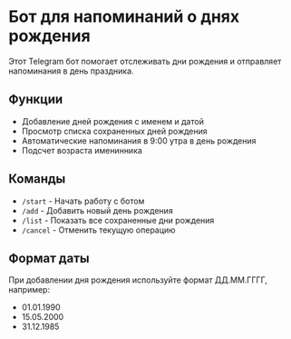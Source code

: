 # Бот для напоминаний о днях рождения

Этот Telegram бот помогает отслеживать дни рождения и отправляет напоминания в день праздника.

## Функции

- Добавление дней рождения с именем и датой
- Просмотр списка сохраненных дней рождения
- Автоматические напоминания в 9:00 утра в день рождения
- Подсчет возраста именинника

## Команды

- `/start` - Начать работу с ботом
- `/add` - Добавить новый день рождения
- `/list` - Показать все сохраненные дни рождения
- `/cancel` - Отменить текущую операцию

## Формат даты

При добавлении дня рождения используйте формат ДД.ММ.ГГГГ, например:
- 01.01.1990
- 15.05.2000
- 31.12.1985 